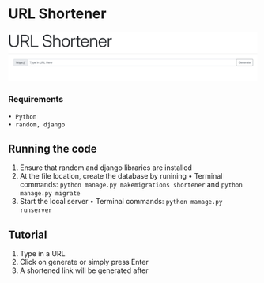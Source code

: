 
# URL Shortener
![header](header.png)

### Requirements 
    • Python
    • random, django

## Running the code
1. Ensure that random and django libraries are installed
2. At the file location, create the database by runining
    • Terminal commands: `python manage.py makemigrations shortener` and `python manage.py migrate`
3. Start the local server
    • Terminal commands: `python mamage.py runserver`

## Tutorial
1. Type in a URL
2. Click on generate or simply press Enter 
3. A shortened link will be generated after


